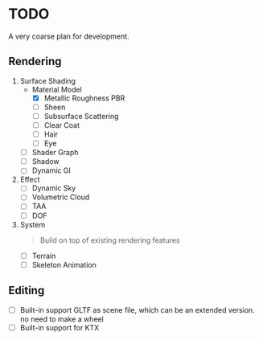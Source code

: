 # TODO

A very coarse plan for development.

## Rendering

1. Surface Shading
    + Material Model
        + [x] Metallic Roughness PBR
        + [ ] Sheen
        + [ ] Subsurface Scattering
        + [ ] Clear Coat
        + [ ] Hair
        + [ ] Eye
    + [ ] Shader Graph
    + [ ] Shadow
    + [ ] Dynamic GI
3. Effect
    + [ ] Dynamic Sky
    + [ ] Volumetric Cloud
    + [ ] TAA
    + [ ] DOF
4. System
   > Build on top of existing rendering features
    + [ ] Terrain
    + [ ] Skeleton Animation

## Editing

+ [ ] Built-in support GLTF as scene file, which can be an extended version. no need to make a wheel
+ [ ] Built-in support for KTX

